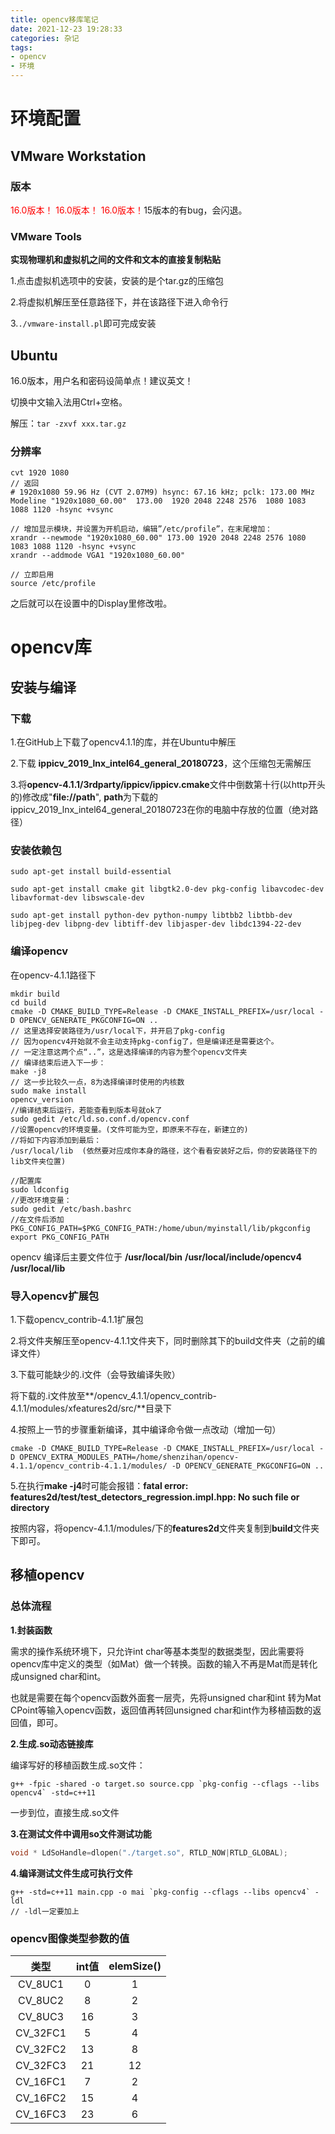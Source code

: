```yaml
---
title: opencv移库笔记
date: 2021-12-23 19:28:33
categories: 杂记
tags:
- opencv
- 环境
---
```


# 环境配置

## VMware Workstation

### 版本

<font color="red"> 16.0版本！ 16.0版本！ 16.0版本！</font>15版本的有bug，会闪退。

### VMware Tools

**实现物理机和虚拟机之间的文件和文本的直接复制粘贴**

1.点击虚拟机选项中的安装，安装的是个tar.gz的压缩包

2.将虚拟机解压至任意路径下，并在该路径下进入命令行

3.`./vmware-install.pl`即可完成安装

<!-- more -->

## Ubuntu

16.0版本，用户名和密码设简单点！建议英文！

切换中文输入法用Ctrl+空格。

解压：`tar -zxvf xxx.tar.gz`

### 分辨率

```shell
cvt 1920 1080
// 返回
# 1920x1080 59.96 Hz (CVT 2.07M9) hsync: 67.16 kHz; pclk: 173.00 MHz
Modeline "1920x1080_60.00"  173.00  1920 2048 2248 2576  1080 1083 1088 1120 -hsync +vsync

// 增加显示模块，并设置为开机启动，编辑”/etc/profile”，在末尾增加：
xrandr --newmode "1920x1080_60.00" 173.00 1920 2048 2248 2576 1080 1083 1088 1120 -hsync +vsync
xrandr --addmode VGA1 "1920x1080_60.00"

// 立即启用
source /etc/profile
```

之后就可以在设置中的Display里修改啦。



# opencv库

## 安装与编译

### 下载

1.在GitHub上下载了opencv4.1.1的库，并在Ubuntu中解压

[opencv4]: https://github.com/opencv/opencv/releases/tag/4.1.1

2.下载 **ippicv_2019_lnx_intel64_general_20180723**，这个压缩包无需解压

3.将**opencv-4.1.1/3rdparty/ippicv/ippicv.cmake**文件中倒数第十行(以http开头的)修改成"**file://path**",  **path**为下载的ippicv_2019_lnx_intel64_general_20180723在你的电脑中存放的位置（绝对路径）

### 安装依赖包

```shell
sudo apt-get install build-essential

sudo apt-get install cmake git libgtk2.0-dev pkg-config libavcodec-dev libavformat-dev libswscale-dev

sudo apt-get install python-dev python-numpy libtbb2 libtbb-dev libjpeg-dev libpng-dev libtiff-dev libjasper-dev libdc1394-22-dev
```

### 编译opencv

在opencv-4.1.1路径下

```shell
mkdir build
cd build
cmake -D CMAKE_BUILD_TYPE=Release -D CMAKE_INSTALL_PREFIX=/usr/local -D OPENCV_GENERATE_PKGCONFIG=ON ..
// 这里选择安装路径为/usr/local下，并开启了pkg-config
// 因为opencv4开始就不会主动支持pkg-config了，但是编译还是需要这个。
// 一定注意这两个点“..”，这是选择编译的内容为整个opencv文件夹
// 编译结束后进入下一步：
make -j8
// 这一步比较久一点，8为选择编译时使用的内核数
sudo make install
opencv_version
//编译结束后运行，若能查看到版本号就ok了
sudo gedit /etc/ld.so.conf.d/opencv.conf
//设置opencv的环境变量。(文件可能为空，即原来不存在，新建立的)
//将如下内容添加到最后：
/usr/local/lib  (依然要对应成你本身的路径，这个看看安装好之后，你的安装路径下的lib文件夹位置)

//配置库
sudo ldconfig
//更改环境变量：
sudo gedit /etc/bash.bashrc
//在文件后添加
PKG_CONFIG_PATH=$PKG_CONFIG_PATH:/home/ubun/myinstall/lib/pkgconfig  
export PKG_CONFIG_PATH
```

opencv 编译后主要文件位于 **/usr/local/bin**    **/usr/local/include/opencv4**     **/usr/local/lib**



### 导入opencv扩展包

1.下载opencv_contrib-4.1.1扩展包

[opencv_contrib]: https://github.com/opencv/opencv_contrib/releases

2.将文件夹解压至opencv-4.1.1文件夹下，同时删除其下的build文件夹（之前的编译文件）

3.下载可能缺少的.i文件（会导致编译失败）

[补充.i文件]: https://github.com/Linfeng-Lee/OpenCV_boostdesc_vgg_file

将下载的.i文件放至**/opencv_4.1.1/opencv_contrib-4.1.1/modules/xfeatures2d/src/**目录下

4.按照上一节的步骤重新编译，其中编译命令做一点改动（增加一句）

```shell
cmake -D CMAKE_BUILD_TYPE=Release -D CMAKE_INSTALL_PREFIX=/usr/local -D OPENCV_EXTRA_MODULES_PATH=/home/shenzihan/opencv-4.1.1/opencv_contrib-4.1.1/modules/ -D OPENCV_GENERATE_PKGCONFIG=ON ..
```

5.在执行**make -j4**时可能会报错：**fatal error: features2d/test/test_detectors_regression.impl.hpp: No such file or directory**

按照内容，将opencv-4.1.1/modules/下的**features2d**文件夹复制到**build**文件夹下即可。



## 移植opencv

### 总体流程

**1.封装函数**

需求的操作系统环境下，只允许int char等基本类型的数据类型，因此需要将opencv库中定义的类型（如Mat）做一个转换。函数的输入不再是Mat而是转化成unsigned char和int。

也就是需要在每个opencv函数外面套一层壳，先将unsigned char和int 转为Mat CPoint等输入opencv函数，返回值再转回unsigned char和int作为移植函数的返回值，即可。

**2.生成.so动态链接库**

编译写好的移植函数生成.so文件：

```shell
g++ -fpic -shared -o target.so source.cpp `pkg-config --cflags --libs opencv4` -std=c++11
```

一步到位，直接生成.so文件

**3.在测试文件中调用so文件测试功能**

```C++
void * LdSoHandle=dlopen("./target.so", RTLD_NOW|RTLD_GLOBAL);
```

**4.编译测试文件生成可执行文件**

```shell
g++ -std=c++11 main.cpp -o mai `pkg-config --cflags --libs opencv4` -ldl
// -ldl一定要加上
```



### opencv图像类型参数的值

|   类型   | int值 | elemSize() |
| :------: | :---: | :--------: |
| CV_8UC1  |   0   |     1      |
| CV_8UC2  |   8   |     2      |
| CV_8UC3  |  16   |     3      |
| CV_32FC1 |   5   |     4      |
| CV_32FC2 |  13   |     8      |
| CV_32FC3 |  21   |     12     |
| CV_16FC1 |   7   |     2      |
| CV_16FC2 |  15   |     4      |
| CV_16FC3 |  23   |     6      |

